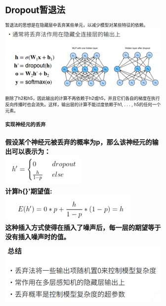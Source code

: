 # Dropout暂退法
暂退法的思想是在隐藏层中丢弃某些单元，以减少模型对某些特征的依赖。
![](.Dropout暂退法_images/c98cf55c.png)
删除了h2和h5，因此输出的计算不再依赖于h2或h5，并且它们各⾃的梯度在执⾏反向传播时也会消失。这样，输出层的计算不能过度依赖于h1, . . . , h5的任何⼀个元素。
### 实现神经元的丢弃
假设某个神经元被丢弃的概率为p，那么该神经元的输出可以表示为：  
![](.Dropout暂退法_images/e3678190.png)  
计算h{}'期望值:  
![](.Dropout暂退法_images/865c1a22.png)  
这种插入方式使得在插入了噪声后，每一层的期望等于没有插入噪声时的值。 
---
![](.Dropout暂退法_images/52e7bb76.png)
